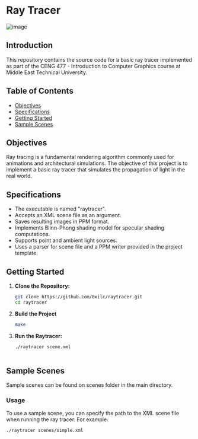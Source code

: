 # Ray Tracer
![image](https://github.com/0xilc/raytracer/assets/28317283/0b68a298-352f-4566-b061-7adf2f1a73d3)

## Introduction

This repository contains the source code for a basic ray tracer implemented as part of the CENG 477 - Introduction to Computer Graphics course at Middle East Technical University.

## Table of Contents

- [Objectives](#objectives)
- [Specifications](#specifications)
- [Getting Started](#getting-started)
- [Sample Scenes](#sample-scenes)

  
## Objectives

Ray tracing is a fundamental rendering algorithm commonly used for animations and architectural simulations. The objective of this project is to implement a basic ray tracer that simulates the propagation of light in the real world.

## Specifications

- The executable is named "raytracer".
- Accepts an XML scene file as an argument.
- Saves resulting images in PPM format.
- Implements Blinn-Phong shading model for specular shading computations.
- Supports point and ambient light sources.
- Uses a parser for scene file and a PPM writer provided in the project template.

## Getting Started

1. **Clone the Repository:**

   ```bash
   git clone https://github.com/0xilc/raytracer.git
   cd raytracer

2. **Build the Project**

   ```bash
   make
3. **Run the Raytracer:**

   ```bash
   ./raytracer scene.xml
  
## Sample Scenes

Sample scenes can be found on scenes folder in the main directory.

### Usage

To use a sample scene, you can specify the path to the XML scene file when running the ray tracer. For example:

```bash
./raytracer scenes/simple.xml
